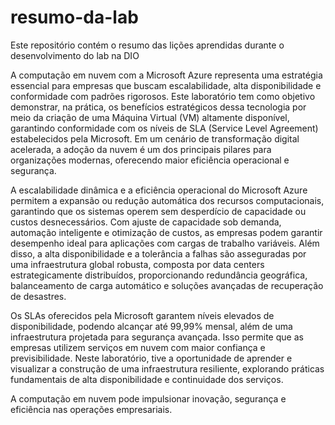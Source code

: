 # resumo-da-lab
Este repositório contém o resumo das lições aprendidas durante o desenvolvimento do lab na DIO

A computação em nuvem com a Microsoft Azure representa uma estratégia essencial para empresas que buscam escalabilidade, alta disponibilidade e conformidade com padrões rigorosos. Este laboratório tem como objetivo demonstrar, na prática, os benefícios estratégicos dessa tecnologia por meio da criação de uma Máquina Virtual (VM) altamente disponível, garantindo conformidade com os níveis de SLA (Service Level Agreement) estabelecidos pela Microsoft. Em um cenário de transformação digital acelerada, a adoção da nuvem é um dos principais pilares para organizações modernas, oferecendo maior eficiência operacional e segurança.

A escalabilidade dinâmica e a eficiência operacional do Microsoft Azure permitem a expansão ou redução automática dos recursos computacionais, garantindo que os sistemas operem sem desperdício de capacidade ou custos desnecessários. Com ajuste de capacidade sob demanda, automação inteligente e otimização de custos, as empresas podem garantir desempenho ideal para aplicações com cargas de trabalho variáveis. Além disso, a alta disponibilidade e a tolerância a falhas são asseguradas por uma infraestrutura global robusta, composta por data centers estrategicamente distribuídos, proporcionando redundância geográfica, balanceamento de carga automático e soluções avançadas de recuperação de desastres.

Os SLAs oferecidos pela Microsoft garantem níveis elevados de disponibilidade, podendo alcançar até 99,99% mensal, além de uma infraestrutura projetada para segurança avançada. Isso permite que as empresas utilizem serviços em nuvem com maior confiança e previsibilidade. Neste laboratório, tive a oportunidade  de aprender e visualizar a construção de uma infraestrutura resiliente, explorando práticas fundamentais de alta disponibilidade e continuidade dos serviços. 

 A computação em nuvem pode impulsionar inovação, segurança e eficiência nas operações empresariais.
